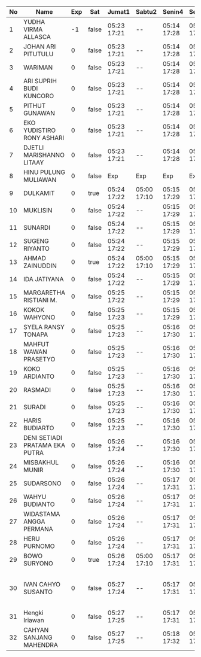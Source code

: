| No | Name | Exp | Sat | Jumat1 | Sabtu2 | Senin4 | Selasa5 | Rabu6 | Kamis7 | Jumat8 | Sabtu9 | Senin11 | Selasa12 | Rabu13 | Kamis14 | Jumat15 | Sabtu16 | Senin18 | Selasa19 | Rabu20 | Kamis21 | Jumat22 | Sabtu23 | Senin25 | Selasa26 | Rabu27 | Kamis28 | Jumat29 | Sabtu30 | Senin2 | Selasa3 | Rabu4 | Kamis5 | Jumat6 | Sabtu7 | Senin9 | Selasa10 | Rabu11 | Kamis12 | Jumat13 |
|-----|-----|-----|-----|-----|-----|-----|-----|-----|-----|-----|-----|-----|-----|-----|-----|-----|-----|-----|-----|-----|-----|-----|-----|-----|-----|-----|-----|-----|-----|-----|-----|-----|-----|-----|-----|-----|-----|-----|-----|-----|
| 1 | YUDHA VIRMA ALLASCA | -1 | false | 05:23 17:21 | -- | 05:14 17:28 | 05:27 17:08 | 05:21 17:13 | 05:25 17:05 | 05:25 17:21 | -- | 05:22 17:03 | 05:22 17:14 | 05:12 17:03 | 05:23 17:13 | 05:02 17:16 | -- | 05:00 17:17 | 05:27 17:15 | 05:21 17:07 | 05:01 17:11 | 06:12 17:20 | -- | 05:17 17:22 | 05:10 17:27 | 05:08 17:08 | 05:04 17:18 | 05:07 17:24 | -- | 05:16 17:13 | 05:20 17:04 | 05:27 17:18 | 05:10 17:10 | 05:17 17:11 | -- | 05:02 17:21 | 05:24 17:04 | 05:25 17:02 | 05:26 19:19 | 05:25 19:16 |
| 2 | JOHAN ARI PITUTULU | 0 | false | 05:23 17:21 | -- | 05:14 17:28 | 05:27 17:08 | 05:21 17:13 | 05:25 17:05 | 05:25 17:21 | -- | 05:22 17:03 | 05:22 17:14 | 05:12 17:03 | 05:23 17:13 | 05:02 17:16 | -- | 05:00 17:17 | 05:27 17:15 | 05:21 17:07 | 05:01 17:11 | 06:12 17:20 | -- | 05:17 17:22 | 05:10 17:27 | 05:08 17:08 | 05:04 17:18 | 05:07 17:24 | -- | 05:16 17:13 | 05:20 17:04 | 05:27 17:18 | 05:10 17:10 | 05:17 17:11 | -- | 05:02 17:21 | 05:24 17:04 | 05:25 17:02 | 05:26 19:19 | 05:25 19:16 |
| 3 | WARIMAN | 0 | false | 05:23 17:21 | -- | 05:14 17:28 | 05:27 17:08 | 05:21 17:13 | 05:25 17:05 | 05:25 17:21 | -- | 05:22 17:03 | 05:22 17:14 | 05:12 17:03 | 05:23 17:13 | 05:02 17:16 | -- | 05:00 17:17 | 05:27 17:15 | 05:21 17:07 | 05:01 17:11 | 06:12 17:20 | -- | 05:17 17:22 | 05:10 17:27 | 05:08 17:08 | 05:04 17:18 | 05:07 17:24 | -- | 05:16 17:13 | 05:20 17:04 | 05:27 17:18 | 05:10 17:10 | 05:17 17:11 | -- | 05:02 17:21 | 05:24 17:04 | 05:25 17:02 | 05:26 19:19 | 05:25 19:16 |
| 4 | ARI SUPRIH BUDI KUNCORO | 0 | false | 05:23 17:21 | -- | 05:14 17:28 | 05:27 17:08 | 05:21 17:13 | 05:25 17:05 | 05:25 17:21 | -- | 05:22 17:03 | 05:22 17:14 | 05:12 17:03 | 05:23 17:13 | 05:02 17:16 | -- | 05:00 17:17 | 05:27 17:15 | 05:21 17:07 | 05:01 17:11 | 06:12 17:20 | -- | 05:17 17:22 | 05:10 17:27 | 05:08 17:08 | 05:04 17:18 | 05:07 17:24 | -- | 05:16 17:13 | 05:20 17:04 | 05:27 17:18 | 05:10 17:10 | 05:17 17:11 | -- | 05:02 17:21 | 05:24 17:04 | 05:25 17:02 | 05:26 19:19 | 05:25 19:16 |
| 5 | PITHUT GUNAWAN | 0 | false | 05:23 17:21 | -- | 05:14 17:28 | 05:27 17:08 | 05:21 17:13 | 05:25 17:05 | 05:25 17:21 | -- | 05:22 17:03 | 05:22 17:14 | 05:12 17:03 | 05:23 17:13 | 05:02 17:16 | -- | 05:00 17:17 | 05:27 17:15 | 05:21 17:07 | 05:01 17:11 | 06:12 17:20 | -- | 05:17 17:22 | 05:10 17:27 | 05:08 17:08 | 05:04 17:18 | 05:07 17:24 | -- | 05:16 17:13 | 05:20 17:04 | 05:27 17:18 | 05:10 17:10 | 05:17 17:11 | -- | 05:02 17:21 | 05:24 17:04 | 05:25 17:02 | 05:26 19:19 | 05:25 19:16 |
| 6 | EKO YUDISTIRO RONY ASHARI | 0 | false | 05:23 17:21 | -- | 05:14 17:28 | 05:27 17:08 | 05:21 17:13 | 05:25 17:05 | 05:25 17:21 | -- | 05:22 17:03 | 05:22 17:14 | 05:12 17:03 | 05:23 17:13 | 05:02 17:16 | -- | 05:00 17:17 | 05:27 17:15 | 05:21 17:07 | 05:01 17:11 | 06:12 17:20 | -- | 05:17 17:22 | 05:10 17:27 | 05:08 17:08 | 05:04 17:18 | 05:07 17:24 | -- | 05:16 17:13 | 05:20 17:04 | 05:27 17:18 | 05:10 17:10 | 05:17 17:11 | -- | 05:02 17:21 | 05:24 17:04 | 05:25 17:02 | 05:26 19:19 | 05:25 19:16 |
| 7 | DJETLI MARISHANNO LITAAY | 0 | false | 05:23 17:21 | -- | 05:14 17:28 | 05:27 17:08 | 05:21 17:13 | 05:25 17:06 | 05:25 17:22 | -- | 05:22 17:03 | 05:22 17:14 | 05:12 17:03 | 05:23 17:14 | 05:02 17:16 | -- | 05:00 17:17 | 05:27 17:15 | 05:21 17:07 | 05:01 17:12 | 06:12 17:20 | -- | 05:17 17:22 | 05:10 17:28 | 05:08 17:08 | 05:04 17:18 | 05:07 17:24 | -- | 05:16 17:13 | 05:20 17:04 | 05:27 17:18 | 05:10 17:10 | 05:17 17:11 | -- | 05:02 17:22 | 05:24 17:04 | 05:25 17:02 | 05:26 19:19 | 05:25 19:16 |
| 8 | HINU PULUNG MULIAWAN | 0 | false | Exp | Exp | Exp | Exp | Exp | Exp | Exp | Exp | Exp | Exp | Exp | Exp | Exp | Exp | Exp | Exp | Exp | Exp | Exp | Exp | Exp | Exp | Exp | Exp | Exp | Exp | Exp | Exp | Exp | Exp | Exp | Exp | Exp | Exp | Exp | Exp | Exp |
| 9 | DULKAMIT | 0 | true | 05:24 17:22 | 05:00 17:10 | 05:15 17:29 | 05:28 17:09 | 05:22 17:14 | 05:26 17:06 | 05:26 17:22 | 05:22 17:28 | 05:23 17:04 | 05:23 17:15 | 05:13 17:04 | 05:24 17:14 | 05:03 17:17 | 05:21 17:17 | 05:01 17:18 | 05:28 17:16 | 05:22 17:08 | 05:02 17:12 | 05:43 17:21 | 05:11 17:14 | 05:18 17:23 | 05:11 17:28 | 05:09 17:09 | 05:05 17:19 | 05:08 17:25 | 05:26 17:26 | 05:17 17:14 | 05:21 17:05 | 05:28 17:19 | 05:11 17:11 | 05:18 17:12 | 05:28 17:06 | 05:03 17:22 | 05:25 17:05 | 05:26 17:03 | 05:27 19:20 | 05:26 19:17 |
| 10 | MUKLISIN | 0 | false | 05:24 17:22 | -- | 05:15 17:29 | 05:28 17:09 | 05:22 17:14 | 05:26 17:06 | 05:26 17:22 | -- | 05:23 17:04 | 05:23 17:15 | 05:13 17:04 | 05:24 17:14 | 05:03 17:17 | -- | 05:01 17:18 | 05:28 17:16 | 05:22 17:08 | 05:02 17:12 | 06:13 17:21 | -- | 05:18 17:23 | 05:11 17:28 | 05:09 17:09 | 05:05 17:19 | 05:08 17:25 | -- | 05:17 17:14 | 05:21 17:05 | 05:28 17:19 | 05:11 17:11 | 05:18 17:12 | -- | 05:03 17:22 | 05:25 17:05 | 05:26 17:03 | 05:27 19:20 | 05:26 19:17 |
| 11 | SUNARDI | 0 | false | 05:24 17:22 | -- | 05:15 17:29 | 05:28 17:09 | 05:22 17:14 | 05:26 17:06 | 05:26 17:22 | -- | 05:23 17:04 | 05:23 17:15 | 05:13 17:04 | 05:24 17:14 | 05:03 17:17 | -- | 05:01 17:18 | 05:28 17:16 | 05:22 17:08 | 05:02 17:12 | 06:13 17:21 | -- | 05:18 17:23 | 05:11 17:28 | 05:09 17:09 | 05:05 17:19 | 05:08 17:25 | -- | 05:17 17:14 | 05:21 17:05 | 05:28 17:19 | 05:11 17:11 | 05:18 17:12 | -- | 05:03 17:22 | 05:25 17:05 | 05:26 17:03 | 05:27 19:20 | 05:26 19:17 |
| 12 | SUGENG RIYANTO | 0 | false | 05:24 17:22 | -- | 05:15 17:29 | 05:28 17:09 | 05:22 17:14 | 05:26 17:06 | 05:26 17:22 | -- | 05:23 17:04 | 05:23 17:15 | 05:13 17:04 | 05:24 17:14 | 05:03 17:17 | -- | 05:01 17:18 | 05:28 17:16 | 05:22 17:08 | 05:02 17:12 | 06:13 17:21 | -- | 05:18 17:23 | 05:11 17:28 | 05:09 17:09 | 05:05 17:19 | 05:08 17:25 | -- | 05:17 17:14 | 05:21 17:05 | 05:28 17:19 | 05:11 17:11 | 05:18 17:12 | -- | 05:03 17:22 | 05:25 17:05 | 05:26 17:03 | 05:27 19:20 | 05:26 19:17 |
| 13 | AHMAD ZAINUDDIN | 0 | true | 05:24 17:22 | 05:00 17:10 | 05:15 17:29 | 05:28 17:09 | 05:22 17:14 | 05:26 17:06 | 05:26 17:22 | 05:22 17:28 | 05:23 17:04 | 05:23 17:15 | 05:13 17:04 | 05:24 17:14 | 05:03 17:17 | 05:21 17:17 | 05:01 17:18 | 05:28 17:16 | 05:22 17:08 | 05:02 17:12 | 06:13 17:21 | 05:11 17:14 | 05:18 17:23 | 05:11 17:28 | 05:09 17:09 | 05:05 17:19 | 05:08 17:25 | 05:26 17:26 | 05:17 17:14 | 05:21 17:05 | 05:28 17:19 | 05:11 17:11 | 05:18 17:12 | 05:28 17:06 | 05:03 17:22 | 05:25 17:05 | 05:26 17:03 | 05:27 19:20 | 05:26 19:17 |
| 14 | IDA JATIYANA | 0 | false | 05:24 17:22 | -- | 05:15 17:29 | 05:28 17:09 | 05:22 17:14 | 05:26 17:06 | 05:26 17:22 | -- | 05:23 17:04 | 05:23 17:15 | 05:13 17:04 | 05:24 17:14 | 05:03 17:17 | -- | 05:01 17:18 | 05:28 17:16 | 05:22 17:08 | 05:02 17:12 | 06:13 17:21 | -- | 05:18 17:23 | 05:11 17:28 | 05:09 17:09 | 05:05 17:19 | 05:08 17:25 | -- | 05:17 17:14 | 05:21 17:05 | 05:28 17:19 | 05:11 17:11 | 05:18 17:12 | -- | 05:03 17:22 | 05:25 17:05 | 05:26 17:03 | 05:27 19:20 | 05:26 19:17 |
| 15 | MARGARETHA RISTIANI M. | 0 | false | 05:25 17:22 | -- | 05:15 17:29 | 05:28 17:09 | 05:22 17:14 | 05:26 17:06 | 05:26 17:23 | -- | 05:23 17:04 | 05:23 17:15 | 05:13 17:04 | 05:24 17:15 | 05:03 17:17 | -- | 05:01 17:18 | 05:28 17:16 | 05:22 17:08 | 05:03 17:13 | 06:13 17:21 | -- | 05:18 17:23 | 05:11 17:29 | 05:09 17:10 | 05:05 17:19 | 05:08 17:25 | -- | 05:17 17:14 | 05:21 17:05 | 05:28 17:19 | 05:11 17:11 | 05:18 17:13 | -- | 05:03 17:22 | 05:25 17:05 | 05:26 17:03 | 05:27 19:20 | 05:26 19:17 |
| 16 | KOKOK WAHYONO | 0 | false | 05:25 17:23 | -- | 05:15 17:29 | 05:28 17:09 | 05:22 17:14 | 05:26 17:07 | 05:27 17:23 | -- | 05:24 17:05 | 05:23 17:16 | 05:14 17:05 | 05:25 17:15 | 05:04 17:18 | -- | 05:02 17:19 | 05:28 17:17 | 05:23 17:09 | 05:03 17:13 | 06:14 17:22 | -- | 05:19 17:24 | 05:12 17:29 | 05:10 17:10 | 05:06 17:20 | 05:09 17:26 | -- | 05:18 17:15 | 05:21 17:05 | 05:28 17:19 | 05:11 17:12 | 05:18 17:13 | -- | 05:03 17:23 | 05:25 17:05 | 05:26 17:04 | 05:27 19:20 | 05:26 19:17 |
| 17 | SYELA RANSY TONAPA | 0 | false | 05:25 17:23 | -- | 05:16 17:30 | 05:29 17:10 | 05:23 17:15 | 05:27 17:07 | 05:27 17:23 | -- | 05:24 17:05 | 05:24 17:16 | 05:14 17:05 | 05:25 17:15 | 05:04 17:18 | -- | 05:02 17:19 | 05:29 17:17 | 05:23 17:09 | 05:03 17:13 | 06:14 17:22 | -- | 05:19 17:24 | 05:12 17:29 | 05:10 17:10 | 05:06 17:20 | 05:09 17:26 | -- | 05:18 17:15 | 05:22 17:06 | 05:29 17:20 | 05:12 17:12 | 05:19 17:13 | -- | 05:04 17:23 | 05:26 17:06 | 05:27 17:04 | 05:28 19:21 | 05:27 19:18 |
| 18 | MAHFUT WAWAN PRASETYO | 0 | false | 05:25 17:23 | -- | 05:16 17:30 | 05:29 17:10 | 05:23 17:15 | 05:27 17:07 | 05:27 17:23 | -- | 05:24 17:05 | 05:24 17:16 | 05:14 17:05 | 05:25 17:15 | 05:04 17:18 | -- | 05:02 17:19 | 05:29 17:17 | 05:23 17:09 | 05:03 17:13 | 05:28 17:22 | -- | 05:19 17:24 | 05:12 17:29 | 05:10 17:10 | 05:06 17:20 | 05:09 17:26 | -- | 05:18 17:15 | 05:22 17:06 | 05:29 17:20 | 05:12 17:12 | 05:19 17:13 | -- | 05:04 17:23 | 05:26 17:06 | 05:27 17:04 | 05:28 19:21 | 05:27 19:18 |
| 19 | KOKO ARDIANTO | 0 | false | 05:25 17:23 | -- | 05:16 17:30 | 05:29 17:10 | 05:23 17:15 | 05:27 17:07 | 05:27 17:23 | -- | 05:24 17:05 | 05:24 17:16 | 05:14 17:05 | 05:25 17:15 | 05:04 17:18 | -- | 05:02 17:19 | 05:29 17:17 | 05:23 17:09 | 05:03 17:13 | 06:14 17:22 | -- | 05:19 17:24 | 05:12 17:29 | 05:10 17:10 | 05:06 17:20 | 05:09 17:26 | -- | 05:18 17:15 | 05:22 17:06 | 05:29 17:20 | 05:12 17:12 | 05:19 17:13 | -- | 05:04 17:23 | 05:26 17:06 | 05:27 17:04 | 05:28 19:21 | 05:27 19:18 |
| 20 | RASMADI | 0 | false | 05:25 17:23 | -- | 05:16 17:30 | 05:29 17:10 | 05:23 17:15 | 05:27 17:07 | 05:27 17:23 | -- | 05:24 17:05 | 05:24 17:16 | 05:14 17:05 | 05:25 17:15 | 05:04 17:18 | -- | 05:02 17:19 | 05:29 17:17 | 05:23 17:09 | 05:03 17:13 | 06:14 17:22 | -- | 05:19 17:24 | 05:12 17:29 | 05:10 17:10 | 05:06 17:20 | 05:09 17:26 | -- | 05:18 17:15 | 05:22 17:06 | 05:29 17:20 | 05:12 17:12 | 05:19 17:13 | -- | 05:04 17:23 | 05:26 17:06 | 05:27 17:04 | 05:28 19:21 | 05:27 19:18 |
| 21 | SURADI | 0 | false | 05:25 17:23 | -- | 05:16 17:30 | 05:29 17:10 | 05:23 17:15 | 05:27 17:07 | 05:27 17:24 | -- | 05:24 17:05 | 05:24 17:16 | 05:14 17:05 | 05:25 17:15 | 05:04 17:18 | -- | 05:02 17:19 | 05:29 17:17 | 05:23 17:09 | 05:04 17:13 | 06:14 17:22 | -- | 05:19 17:24 | 05:12 17:29 | 05:10 17:10 | 05:06 17:20 | 05:09 17:26 | -- | 05:18 17:15 | 05:22 17:06 | 05:29 17:20 | 05:12 17:12 | 05:19 17:13 | -- | 05:04 17:23 | 05:26 17:06 | 05:27 17:04 | 05:28 19:21 | 05:27 19:18 |
| 22 | HARIS BUDIARTO | 0 | false | 05:25 17:23 | -- | 05:16 17:30 | 05:29 17:10 | 05:23 17:15 | 05:27 17:07 | 05:27 17:24 | -- | 05:24 17:05 | 05:24 17:16 | 05:14 17:05 | 05:25 17:16 | 05:04 17:18 | -- | 05:02 17:19 | 05:29 17:17 | 05:23 17:09 | 05:04 17:14 | 06:14 17:22 | -- | 05:19 17:24 | 05:12 17:30 | 05:10 17:10 | 05:06 17:20 | 05:09 17:26 | -- | 05:18 17:15 | 05:22 17:06 | 05:29 17:20 | 05:12 17:12 | 05:19 17:13 | -- | 05:04 17:23 | 05:26 17:06 | 05:27 17:04 | 05:28 19:21 | 05:27 19:18 |
| 23 | DENI SETIADI PRATAMA EKA PUTRA | 0 | false | 05:26 17:24 | -- | 05:16 17:30 | 05:29 17:10 | 05:23 17:15 | 05:27 17:08 | 05:27 17:24 | -- | 05:25 17:06 | 05:24 17:16 | 05:14 17:06 | 05:25 17:16 | 05:04 17:19 | -- | 05:02 17:20 | 05:29 17:18 | 05:24 17:10 | 05:04 17:14 | 06:14 17:23 | -- | 05:20 17:25 | 05:13 17:30 | 05:11 17:11 | 05:06 17:21 | 05:09 17:27 | -- | 05:19 17:15 | 05:22 17:06 | 05:29 17:20 | 05:12 17:12 | 05:19 17:14 | -- | 05:04 17:24 | 05:26 17:06 | 05:27 17:05 | 05:28 19:21 | 05:27 19:18 |
| 24 | MISBAKHUL MUNIR | 0 | false | 05:26 17:24 | -- | 05:16 17:30 | 05:29 17:10 | 05:23 17:15 | 05:27 17:08 | 05:28 17:24 | -- | 05:25 17:06 | 05:25 17:17 | 05:15 17:06 | 05:26 17:16 | 05:05 17:19 | -- | 05:03 17:20 | 05:30 17:18 | 05:24 17:10 | 05:04 17:14 | 06:15 17:23 | -- | 05:20 17:25 | 05:13 17:30 | 05:11 17:11 | 05:07 17:21 | 05:10 17:27 | -- | 05:19 17:16 | 05:23 17:06 | 05:30 17:21 | 05:13 17:13 | 05:19 17:14 | -- | 05:04 17:24 | 05:26 17:06 | 05:27 17:05 | 05:28 19:22 | 05:27 19:19 |
| 25 | SUDARSONO | 0 | false | 05:26 17:24 | -- | 05:17 17:31 | 05:30 17:11 | 05:24 17:16 | 05:28 17:08 | 05:28 17:24 | -- | 05:25 17:06 | 05:25 17:17 | 05:15 17:06 | 05:26 17:16 | 05:05 17:19 | -- | 05:03 17:20 | 05:30 17:18 | 05:24 17:10 | 05:04 17:14 | 06:15 17:23 | -- | 05:20 17:25 | 05:13 17:30 | 05:11 17:11 | 05:07 17:21 | 05:10 17:27 | -- | 05:19 17:16 | 05:23 17:07 | 05:30 17:21 | 05:13 17:13 | 05:20 17:14 | -- | 05:05 17:24 | 05:27 17:07 | 05:28 17:05 | 05:29 19:22 | 05:28 19:19 |
| 26 | WAHYU BUDIANTO | 0 | false | 05:26 17:24 | -- | 05:17 17:31 | 05:30 17:11 | 05:24 17:16 | 05:28 17:08 | 05:28 17:24 | -- | 05:25 17:06 | 05:25 17:17 | 05:15 17:06 | 05:26 17:16 | 05:05 17:19 | -- | 05:03 17:20 | 05:30 17:18 | 05:24 17:10 | 05:04 17:14 | 06:15 17:23 | -- | 05:20 17:25 | 05:13 17:30 | 05:11 17:11 | 05:07 17:21 | 05:10 17:27 | -- | 05:19 17:16 | 05:23 17:07 | 05:30 17:21 | 05:13 17:13 | 05:20 17:14 | -- | 05:05 17:24 | 05:27 17:07 | 05:28 17:05 | 05:29 19:22 | 05:28 19:19 |
| 27 | WIDASTAMA ANGGA PERMANA | 0 | false | 05:26 17:24 | -- | 05:17 17:31 | 05:30 17:11 | 05:24 17:16 | 05:28 17:08 | 05:28 17:24 | -- | 05:25 17:06 | 05:25 17:17 | 05:15 17:06 | 05:26 17:16 | 05:05 17:19 | -- | 05:03 17:20 | 05:30 17:18 | 05:24 17:10 | 05:04 17:14 | 06:15 17:23 | -- | 05:20 17:25 | 05:13 17:30 | 05:11 17:11 | 05:07 17:21 | 05:10 17:27 | -- | 05:19 17:16 | 05:23 17:07 | 05:30 17:21 | 05:13 17:13 | 05:20 17:14 | -- | 05:05 17:24 | 05:27 17:07 | 05:28 17:05 | 05:29 19:22 | 05:28 19:19 |
| 28 | HERU PURNOMO | 0 | false | 05:26 17:24 | -- | 05:17 17:31 | 05:30 17:11 | 05:24 17:16 | 05:28 17:08 | 05:28 17:25 | -- | 05:25 17:06 | 05:25 17:17 | 05:15 17:06 | 05:26 17:16 | 05:05 17:19 | -- | 05:03 17:20 | 05:30 17:18 | 05:24 17:10 | 05:05 17:14 | 06:15 17:23 | -- | 05:20 17:25 | 05:13 17:30 | 05:11 17:11 | 05:07 17:21 | 05:10 17:27 | -- | 05:19 17:16 | 05:23 17:07 | 05:30 17:21 | 05:13 17:13 | 05:20 17:14 | -- | 05:05 17:24 | 05:27 17:07 | 05:28 17:05 | 05:29 19:22 | 05:28 19:19 |
| 29 | BOWO SURYONO | 0 | true | 05:26 17:24 | 05:00 17:10 | 05:17 17:31 | 05:30 17:11 | 05:24 17:16 | 05:28 17:08 | 05:28 17:25 | 05:22 17:28 | 05:25 17:06 | 05:25 17:17 | 05:15 17:06 | 05:26 17:17 | 05:05 17:19 | 05:21 17:17 | 05:03 17:20 | 05:30 17:18 | 05:24 17:10 | 05:05 17:14 | 06:15 17:24 | 05:11 17:14 | 05:20 17:25 | 05:13 17:31 | 05:11 17:11 | 05:07 17:21 | 05:10 17:28 | 05:26 17:26 | 05:19 17:16 | 05:23 17:07 | 05:30 17:21 | 05:13 17:13 | 05:20 17:14 | 05:28 17:06 | 05:05 17:24 | 05:27 17:07 | 05:28 17:05 | 05:29 19:22 | 05:28 19:19 |
| 30 | IVAN CAHYO SUSANTO | 0 | false | 05:27 17:24 | -- | 05:17 17:31 | 05:30 17:11 | 05:24 17:16 | 05:28 17:09 | 05:28 17:25 | -- | 05:26 17:07 | 05:25 17:17 | 05:15 17:07 | 05:26 17:17 | 05:05 17:20 | -- | 05:03 17:21 | 05:30 17:19 | 05:25 17:10 | 05:05 17:15 | 06:15 17:24 | -- | 05:21 17:26 | 05:14 17:31 | 05:11 17:12 | 05:07 17:22 | 05:10 17:28 | -- | 05:19 17:16 | 05:23 17:07 | 05:30 17:21 | 05:13 - | Username atau Password anda Salah. | Username atau Password anda Salah. | -- | Username atau Password anda Salah. | Username atau Password anda Salah. | Username atau Password anda Salah. | Username atau Password anda Salah. | 19:22 19:22 | 05:28 19:19 |
| 31 | Hengki Iriawan | 0 | false | 05:27 17:25 | -- | 05:17 17:31 | 05:30 17:11 | 05:24 17:16 | 05:28 17:09 | 05:29 17:25 | -- | 05:26 17:07 | 05:26 17:18 | 05:16 17:07 | 05:27 17:17 | 05:06 17:20 | -- | 05:04 17:21 | 05:30 17:19 | 05:25 17:11 | 05:05 17:15 | 06:16 17:24 | -- | 05:21 17:26 | 05:14 17:31 | 05:12 17:12 | 05:08 17:22 | 05:11 17:28 | -- | 05:20 17:17 | 05:23 17:07 | 05:30 17:22 | 05:13 17:13 | 05:20 17:15 | -- | 05:05 17:25 | 05:27 17:07 | 05:28 17:06 | 05:29 19:23 | 05:28 19:19 |
| 32 | CAHYAN SANJANG MAHENDRA | 0 | false | 05:27 17:25 | -- | 05:18 17:32 | 05:30 17:12 | 05:25 17:17 | 05:29 17:09 | 05:29 17:25 | -- | 05:26 17:07 | 05:26 17:18 | 05:16 17:07 | 05:27 17:17 | 05:06 17:20 | -- | 05:04 17:21 | 05:31 17:19 | 05:25 17:11 | 05:05 17:15 | 06:16 17:24 | -- | 05:21 17:26 | 05:14 17:31 | 05:12 17:12 | 05:08 17:22 | 05:11 17:28 | -- | 07:57 19:23 | 05:29 19:20 |
